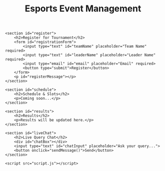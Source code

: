 <!DOCTYPE html>
<html lang="en">
<head>
    <meta charset="UTF-8">
    <meta name="viewport" content="width=device-width, initial-scale=1.0">
    <title>Esports Event Management</title>
    <link rel="stylesheet" href="style.css">
    <script src="https://www.gstatic.com/firebasejs/9.6.1/firebase-app.js"></script>
    <script src="https://www.gstatic.com/firebasejs/9.6.1/firebase-database.js"></script>
</head>
<body>
    <header>
        <h1>Esports Event Management</h1>
    </header>
    
    <section id="register">
        <h2>Register for Tournament</h2>
        <form id="registrationForm">
            <input type="text" id="teamName" placeholder="Team Name" required>
            <input type="text" id="leaderName" placeholder="Leader Name" required>
            <input type="email" id="email" placeholder="Email" required>
            <button type="submit">Register</button>
        </form>
        <p id="registerMessage"></p>
    </section>
    
    <section id="schedule">
        <h2>Schedule & Slots</h2>
        <p>Coming soon...</p>
    </section>
    
    <section id="results">
        <h2>Results</h2>
        <p>Results will be updated here.</p>
    </section>
    
    <section id="liveChat">
        <h2>Live Query Chat</h2>
        <div id="chatBox"></div>
        <input type="text" id="chatInput" placeholder="Ask your query...">
        <button onclick="sendMessage()">Send</button>
    </section>
    
    <script src="script.js"></script>
</body>
</html>
